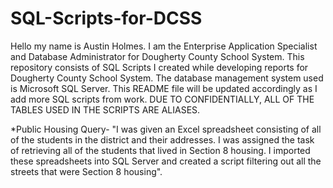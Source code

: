 # SQL-Scripts-for-DCSS
Hello my name is Austin Holmes. I am the Enterprise Application Specialist and Database Administrator for Dougherty County School System. 
This repository consists of SQL Scripts I created while developing reports for Dougherty County School System. 
The database management system used is Microsoft SQL Server.
This README file will be updated accordingly as I add more SQL scripts from work. 
DUE TO CONFIDENTIALLY, ALL OF THE TABLES USED IN THE SCRIPTS ARE ALIASES.

*Public Housing Query- 
"I was given an Excel spreadsheet consisting of all of the students in the district and their addresses. I was assigned the task of retrieving all of the students that lived in Section 8 housing. I imported these spreadsheets into SQL Server and created a script filtering out all the streets that were Section 8 housing".                                                                                  

